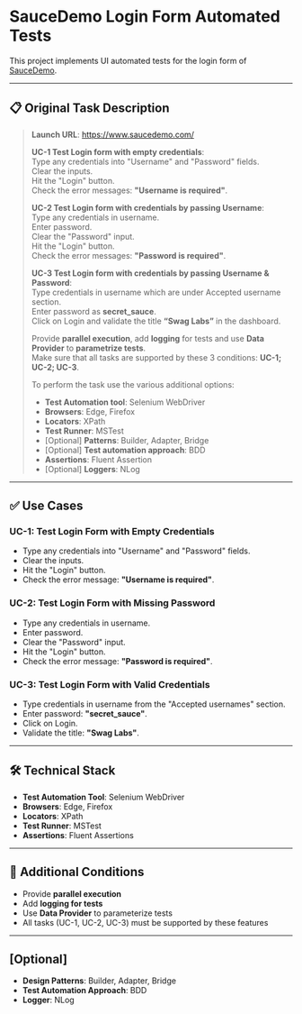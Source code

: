 # SauceDemo Login Form Automated Tests

This project implements UI automated tests for the login form of [SauceDemo](https://www.saucedemo.com/).

---

## 📋 Original Task Description

> **Launch URL**: https://www.saucedemo.com/  
>
> **UC-1 Test Login form with empty credentials**:  
> Type any credentials into "Username" and "Password" fields.  
> Clear the inputs.  
> Hit the "Login" button.  
> Check the error messages: **"Username is required"**.  
>
> **UC-2 Test Login form with credentials by passing Username**:  
> Type any credentials in username.  
> Enter password.  
> Clear the "Password" input.  
> Hit the "Login" button.  
> Check the error messages: **"Password is required"**.  
>
> **UC-3 Test Login form with credentials by passing Username & Password**:  
> Type credentials in username which are under Accepted username section.  
> Enter password as **secret_sauce**.  
> Click on Login and validate the title **“Swag Labs”** in the dashboard.  
>
> Provide **parallel execution**, add **logging** for tests and use **Data Provider** to **parametrize tests**.  
> Make sure that all tasks are supported by these 3 conditions: **UC-1; UC-2; UC-3**.  
>
> To perform the task use the various additional options:  
> - **Test Automation tool**: Selenium WebDriver  
> - **Browsers**: Edge, Firefox  
> - **Locators**: XPath  
> - **Test Runner**: MSTest  
> - [Optional] **Patterns**: Builder, Adapter, Bridge  
> - [Optional] **Test automation approach**: BDD  
> - **Assertions**: Fluent Assertion  
> - [Optional] **Loggers**: NLog

---

## ✅ Use Cases

### UC-1: Test Login Form with Empty Credentials
- Type any credentials into "Username" and "Password" fields.
- Clear the inputs.
- Hit the "Login" button.
- Check the error message: **"Username is required"**.

### UC-2: Test Login Form with Missing Password
- Type any credentials in username.
- Enter password.
- Clear the "Password" input.
- Hit the "Login" button.
- Check the error message: **"Password is required"**.

### UC-3: Test Login Form with Valid Credentials
- Type credentials in username from the "Accepted usernames" section.
- Enter password: **"secret_sauce"**.
- Click on Login.
- Validate the title: **"Swag Labs"**.

---

## 🛠 Technical Stack

- **Test Automation Tool**: Selenium WebDriver  
- **Browsers**: Edge, Firefox  
- **Locators**: XPath  
- **Test Runner**: MSTest  
- **Assertions**: Fluent Assertions  

---

## 📌 Additional Conditions

- Provide **parallel execution**  
- Add **logging for tests**  
- Use **Data Provider** to parameterize tests  
- All tasks (UC-1, UC-2, UC-3) must be supported by these features  

---

## [Optional]

- **Design Patterns**: Builder, Adapter, Bridge  
- **Test Automation Approach**: BDD  
- **Logger**: NLog